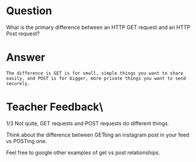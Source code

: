 # Question

What is the primary difference between an HTTP GET request and an HTTP Post request?

# Answer
    The difference is GET is for small, simple things you want to share easily, and POST is for bigger, more private things you want to send securely.

# Teacher Feedback\
1/3
Not quite, GET requests and POST requests do different things. 

Think about the difference between GETting an instagram post in your feed vs POSTing one. 

Feel free to google other examples of get vs post relationships.